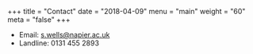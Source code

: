 +++
title = "Contact"
date = "2018-04-09"
menu = "main"
weight = "60"
meta = "false"
+++

* Email: s.wells@napier.ac.uk
* Landline: 0131 455 2893 
